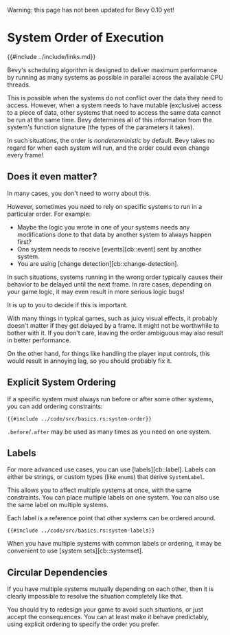 Warning: this page has not been updated for Bevy 0.10 yet!

# System Order of Execution

{{#include ../include/links.md}}

Bevy's scheduling algorithm is designed to deliver maximum performance
by running as many systems as possible in parallel across the available
CPU threads.

This is possible when the systems do not conflict over the data they need
to access. However, when a system needs to have mutable (exclusive) access
to a piece of data, other systems that need to access the same data cannot
be run at the same time. Bevy determines all of this information from the
system's function signature (the types of the parameters it takes).

In such situations, the order is *nondeterministic* by default. Bevy takes
no regard for when each system will run, and the order could even change
every frame!

## Does it even matter?

In many cases, you don't need to worry about this.

However, sometimes you need to rely on specific systems to run in a particular
order. For example:

  - Maybe the logic you wrote in one of your systems needs any modifications
    done to that data by another system to always happen first?
  - One system needs to receive [events][cb::event] sent by another system.
  - You are using [change detection][cb::change-detection].

In such situations, systems running in the wrong order typically causes
their behavior to be delayed until the next frame. In rare cases, depending
on your game logic, it may even result in more serious logic bugs!

It is up to you to decide if this is important.

With many things in typical games, such as juicy visual effects, it probably
doesn't matter if they get delayed by a frame. It might not be worthwhile
to bother with it. If you don't care, leaving the order ambiguous may also
result in better performance.

On the other hand, for things like handling the player input controls,
this would result in annoying lag, so you should probably fix it.

## Explicit System Ordering

If a specific system must always run before or after some other systems,
you can add ordering constraints:

```rust,no_run,noplayground
{{#include ../code/src/basics.rs:system-order}}
```

`.before`/`.after` may be used as many times as you need on one system.

## Labels

For more advanced use cases, you can use [labels][cb::label]. Labels can
either be strings, or custom types (like `enum`s) that derive `SystemLabel`.

This allows you to affect multiple systems at once, with the same constraints. 
You can place multiple labels on one system. You can also use the same label
on multiple systems.

Each label is a reference point that other systems can be ordered around.

```rust,no_run,noplayground
{{#include ../code/src/basics.rs:system-labels}}
```

When you have multiple systems with common labels or ordering, it may be
convenient to use [system sets][cb::systemset].

## Circular Dependencies

If you have multiple systems mutually depending on each other, then it is
clearly impossible to resolve the situation completely like that.

You should try to redesign your game to avoid such situations, or just accept
the consequences. You can at least make it behave predictably, using explicit
ordering to specify the order you prefer.
